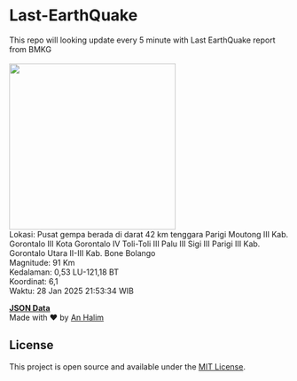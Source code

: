 # Last-EarthQuake
This repo will looking update every 5 minute with Last EarthQuake report from BMKG
<br>
<br>
<img src="undefined" width="300"/>
<br>
Lokasi: Pusat gempa berada di darat 42 km tenggara Parigi Moutong  III Kab. Gorontalo III Kota Gorontalo IV Toli-Toli III Palu III Sigi III Parigi III Kab. Gorontalo Utara II-III Kab. Bone Bolango <br>
Magnitude: 91 Km <br>
Kedalaman: 0,53 LU-121,18 BT <br>
Koordinat: 6,1 <br>
Waktu: 28 Jan 2025 21:53:34 WIB <br>

<a href="./data/data.json">**JSON Data**</a>
<br>
Made with ❤️ by <a href="https://github.com/an-halim">An Halim</a>
## License

This project is open source and available under the [MIT License](LICENSE).
